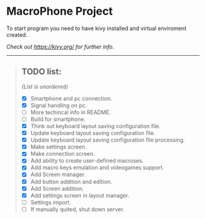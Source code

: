 

# MacroPhone Project

To start program you need to have kivy installed and virtual enviroment created.

_Check out https://kivy.org/ for further info._

---

> ## TODO list:
> _(List is unordered)_
> - [X] Smartphone and pc connection.
> - [X] Signal handling on pc.
> - [ ] More techincal info in README.
> - [ ] Build for smartphone.
> - [X] Think out keyboard layout saving configuration file.
> - [X] Update keyboard layout saving configuration file.
> - [X] Update keyboard layout saving configuration file processing.
> - [X] Make settings screen.
> - [X] Make connection screen.
> - [X] Add ability to create user-defined macroses.
> - [X] Add macro keys emulation and videogames support.
> - [X] Add Screen manager.
> - [X] Add button addition and edition.
> - [X] Add Screen addition.
> - [X] Add settings screen in layout manager.
> - [ ] Settings import.
> - [ ] If manually quited, shut down server.
